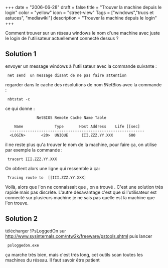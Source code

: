 +++
date = "2006-06-28"
draft = false
title = "Trouver la machine depuis le login"
color = "yellow"
icon = "street-view"
Tags = ["windows","trucs et astuces", "mediawiki"]
description = "Trouver la machine depuis le login"
+++

Comment trouver sur un réseau windows le nom d'une machine avec juste le
login de l'utilisateur actuellement connecté dessus ?

Solution 1
----------

envoyer un message windows à l'utilisateur avec la commande suivante :

` net send `<login>` un message disant de ne pas faire attention`

regarder dans le cache des résolutions de nom !NetBios avec la commande
:

     nbtstat -c

ce qui donne :

                  NetBIOS Remote Cache Name Table

        Name              Type       Host Address    Life [[sec]
      ------------------------------------------------------------
      <LOGIN>       <20>  UNIQUE      III.ZZZ.YY.XXX       600

il ne reste plus qu'a trouver le nom de la machine, pour faire ça, on
utilise par exemple la commande :

     tracert III.ZZZ.YY.XXX

On obtient alors une ligne qui ressemble à ça:

` Tracing route to `<Nom de machine>` [[III.ZZZ.YY.XXX]`

Voilà, alors que l'on ne connaissait que <login>, on a trouvé
<nom de machine>. C'est une solution très rapide mais pas discrète.
L'autre désavantage c'est que si l'utilisateur est connecté sur
plusieurs machine je ne sais pas quelle est la machine que l'on trouve.

Solution 2
----------

télécharger !PsLoggedOn sur
<http://www.sysinternals.com/ntw2k/freeware/pstools.shtml> puis lancer

` psloggedon.exe `<login>

ça marche très bien, mais c'est très long, cet outils scan toutes les
machines du réseau. Il faut savoir être patient
